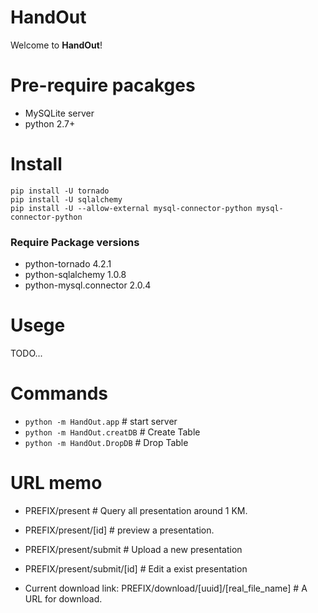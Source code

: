 # HandOut
Welcome to <b>HandOut</b>!

# Pre-require pacakges
* MySQLite server
* python 2.7+

# Install
```
pip install -U tornado
pip install -U sqlalchemy
pip install -U --allow-external mysql-connector-python mysql-connector-python
```

### Require Package versions
* python-tornado 4.2.1
* python-sqlalchemy 1.0.8
* python-mysql.connector 2.0.4

# Usege
TODO...

# Commands
* `python -m HandOut.app`  # start server
* `python -m HandOut.creatDB` # Create Table
* `python -m HandOut.DropDB` # Drop Table

# URL memo

* PREFIX/present # Query all presentation around 1 KM.
* PREFIX/present/[id] # preview a presentation.
* PREFIX/present/submit # Upload a new presentation
* PREFIX/present/submit/[id] # Edit a exist presentation

* Current download link: PREFIX/download/[uuid]/[real_file_name] # A URL for download.
